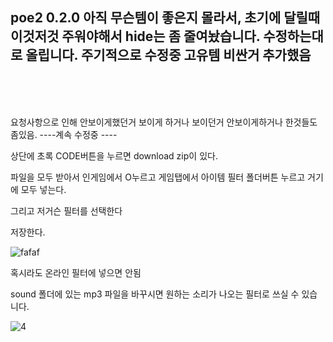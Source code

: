 poe2 0.2.0 
아직 무슨템이 좋은지 몰라서, 초기에 달릴때 이것저것 주워야해서 hide는 좀 줄여놨습니다.
수정하는대로 올립니다. 주기적으로 수정중 고유템 비싼거 추가했음
-----------------------------------------------------------------------------------------------------
<br><br><br>













요청사항으로 인해 안보이게했던거 보이게 하거나 보이던거 안보이게하거나 한것들도 좀있음.
----계속 수정중 ----

상단에 초록 CODE버튼을 누르면 download zip이 있다.

파일을 모두 받아서 인게임에서 O누르고 게임탭에서 아이템 필터 폴더버튼 누르고 거기에 모두 넣는다.

그리고 저거슨 필터를 선택한다

저장한다.




![fafaf](https://github.com/user-attachments/assets/29f1c65f-8641-4378-85a7-a20856d87f78)





혹시라도 온라인 필터에 넣으면 안됨

sound 폴더에 있는 mp3 파일을 바꾸시면 원하는 소리가 나오는 필터로 쓰실 수 있습니다.


![4](https://github.com/user-attachments/assets/d59a8055-2e8b-4286-b4a3-c64293971a6f)



